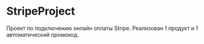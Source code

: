 # StripeProject
Проект по подключению онлайн оплаты Stripe.
Реализован 1 продукт и 1 автоматический промокод. 
